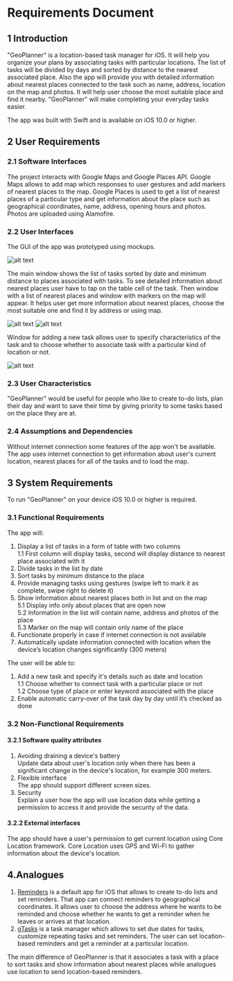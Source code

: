 # Requirements Document
## 1 Introduction  
"GeoPlanner" is a location-based task manager for iOS. It will help you organize your plans by associating tasks with particular locations. The list of tasks will be divided by days and sorted by distance to the nearest associated place. Also the app will provide you with detailed information about nearest places connected to the task such as name, address, location on the map and photos. It will help user choose the most suitable place and find it nearby. "GeoPlanner" will make completing your everyday tasks easier.

The app was built with Swift and is available on iOS 10.0 or higher.

## 2 User Requirements
### 2.1 Software Interfaces
The project interacts with Google Maps and Google Places API. Google Maps allows to add map which responses to user gestures and add markers of nearest places to the map. Google Places is used to get a list of nearest places of a particular type and get information about the place such as geographical coordinates, name, address, opening hours and photos. Photos are uploaded using Alamofire.

### 2.2 User Interfaces
The GUI of the app was prototyped using mockups. 

![alt text](https://github.com/polinadulko/GeoPlanner/blob/master/Mockups/TasksList.png)

The main window shows the list of tasks sorted by date and minimum distance to places associated with tasks. To see detailed information about nearest places user have to tap on the table cell of the task. Then window with a list of nearest places and window with markers on the map will appear. It helps user get more information about nearest places, choose the most suitable one and find it by address or using map. 

![alt text](https://github.com/polinadulko/GeoPlanner/blob/master/Mockups/PlacesList.png)
![alt text](https://github.com/polinadulko/GeoPlanner/blob/master/Mockups/PlacesOnTheMap.png)

Window for adding a new task allows user to specify characteristics of the task and to choose whether to associate task with a particular kind of location or not.

![alt text](https://github.com/polinadulko/GeoPlanner/blob/master/Mockups/AddingNewTask.png)

### 2.3 User Characteristics
"GeoPlanner" would be useful for people who like to create to-do lists, plan their day and want to save their time by giving priority to some tasks based on the place they are at.
### 2.4 Assumptions and Dependencies
Without internet connection some features of the app won't be available. The app uses internet connection to get information about user's current location, nearest places for all of the tasks and to load the map. 
## 3 System Requirements
To run "GeoPlanner" on your device iOS 10.0 or higher is required.
### 3.1 Functional Requirements
The app will:
1. Display a list of tasks in a form of table with two columns  
1.1 First column will display tasks, second will display distance to nearest place associated with it
2. Divide tasks in the list by date
3. Sort tasks by minimum distance to the place
4. Provide managing tasks using gestures (swipe left to mark it as complete, swipe right to delete it)
5. Show information about nearest places both in list and on the map  
5.1 Display info only about places that are open now  
5.2 Information in the list will contain name, address and photos of the place  
5.3 Marker on the map will contain only name of the place  
6. Functionate properly in case if internet connection is not available
7. Automatically update information connected with location when the device’s location changes significantly (300 meters)

The user will be able to:
1. Add a new task and specify it's details such as date and location  
1.1 Choose whether to connect task with a particular place or not  
1.2 Choose type of place or enter keyword associated with the place  
2. Enable automatic carry-over of the task day by day until it’s checked as done

### 3.2 Non-Functional Requirements
#### 3.2.1 Software quality attributes
1. Avoiding draining a device's battery  
Update data about user's location only when there has been a significant change in the device's location, for example 300 meters.
2. Flexible interface   
The app should support different screen sizes.
3. Security  
Explain a user how the app will use location data while getting a permission to access it and provide the security of the data.
#### 3.2.2 External interfaces
The app should have a user's permission to get current location using Core Location framework. Core Location uses GPS and Wi-Fi to gather information about the device's location. 
## 4.Analogues
1. [Reminders](https://itunes.apple.com/by/app/reminders/id1108187841?mt=8) is a default app for iOS that allows to create to-do lists and set reminders. That app can connect reminders to geographical coordinates. It allows user to choose the address where he wants to be reminded and choose whether he wants to get a reminder when he leaves or arrives at that location.
2. [gTasks](https://itunes.apple.com/by/app/gtasks/id428249408?mt=8) is a task manager which allows to set due dates for tasks, customize repeating tasks and set reminders. The user can set location-based reminders and get a reminder at a particular location.   

The main difference of GeoPlanner is that it associates a task with a place to sort tasks and show information about nearest places while analogues use location to send location-based reminders.
